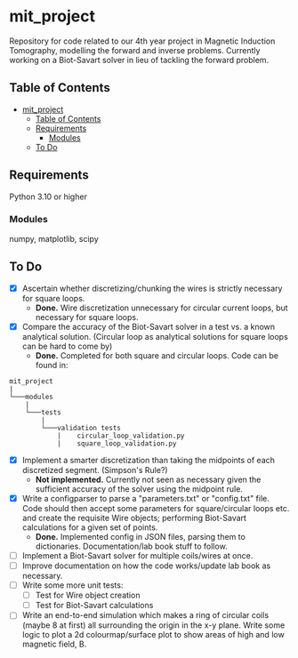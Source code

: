 # mit_project
Repository for code related to our 4th year project in Magnetic Induction Tomography, modelling the forward and inverse problems. Currently working on a Biot-Savart solver in lieu of tackling the forward problem.

## Table of Contents
- [mit_project](#mit_project)
  - [Table of Contents](#table-of-contents)
  - [Requirements](#requirements)
    - [Modules](#modules)
  - [To Do](#to-do)

## Requirements
Python 3.10 or higher

### Modules
numpy, matplotlib, scipy

## To Do
- [x] Ascertain whether discretizing/chunking the wires is strictly necessary for square loops.
  - **Done.** Wire discretization unnecessary for circular current loops, but necessary for square loops.
- [x] Compare the accuracy of the Biot-Savart solver in a test vs. a known analytical solution. (Circular loop as analytical solutions for square loops can be hard to come by)
  - **Done.** Completed for both square and circular loops. Code can be found in:
```
mit_project
|
└───modules
    |
    └───tests
        |
        └───validation tests
            |    circular_loop_validation.py
            |    square_loop_validation.py
```
- [x] Implement a smarter discretization than taking the midpoints of each discretized segment. (Simpson's Rule?)
  - **Not implemented.** Currently not seen as necessary given the sufficient accuracy of the solver using the midpoint rule. 
- [x] Write a configparser to parse a "parameters.txt" or "config.txt" file. Code should then accept some parameters for square/circular loops etc. and create the requisite Wire objects; performing Biot-Savart calculations for a given set of points. 
  - **Done.** Implemented config in JSON files, parsing them to dictionaries. Documentation/lab book stuff to follow.
- [ ] Implement a Biot-Savart solver for multiple coils/wires at once.
- [ ] Improve documentation on how the code works/update lab book as necessary.
- [ ] Write some more unit tests:
  - [ ] Test for Wire object creation
  - [ ] Test for Biot-Savart calculations
- [ ] Write an end-to-end simulation which makes a ring of circular coils (maybe 8 at first) all surrounding the origin in the x-y plane. Write some logic to plot a 2d colourmap/surface plot to show areas of high and low magnetic field, B. 